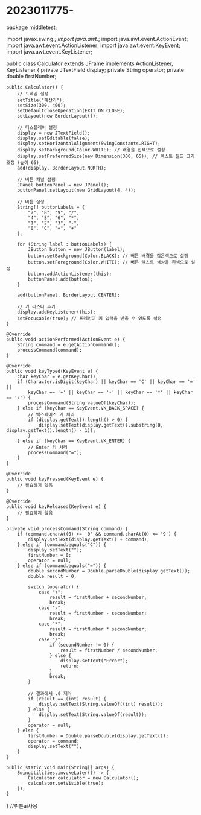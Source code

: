 # 2023011775-
package middletest;

import javax.swing.*;
import java.awt.*;
import java.awt.event.ActionEvent;
import java.awt.event.ActionListener;
import java.awt.event.KeyEvent;
import java.awt.event.KeyListener;

public class Calculator extends JFrame implements ActionListener, KeyListener {
    private JTextField display;
    private String operator;
    private double firstNumber;

    public Calculator() {
        // 프레임 설정
        setTitle("계산기");
        setSize(300, 400);
        setDefaultCloseOperation(EXIT_ON_CLOSE);
        setLayout(new BorderLayout());

        // 디스플레이 설정
        display = new JTextField();
        display.setEditable(false);
        display.setHorizontalAlignment(SwingConstants.RIGHT);
        display.setBackground(Color.WHITE); // 배경을 흰색으로 설정
        display.setPreferredSize(new Dimension(300, 65)); // 텍스트 필드 크기 조정 (높이 65)
        add(display, BorderLayout.NORTH);

        // 버튼 패널 설정
        JPanel buttonPanel = new JPanel();
        buttonPanel.setLayout(new GridLayout(4, 4));

        // 버튼 생성
        String[] buttonLabels = {
            "7", "8", "9", "/",
            "4", "5", "6", "*",
            "1", "2", "3", "-",
            "0", "C", "=", "+"
        };

        for (String label : buttonLabels) {
            JButton button = new JButton(label);
            button.setBackground(Color.BLACK); // 버튼 배경을 검은색으로 설정
            button.setForeground(Color.WHITE); // 버튼 텍스트 색상을 흰색으로 설정
            button.addActionListener(this);
            buttonPanel.add(button);
        }

        add(buttonPanel, BorderLayout.CENTER);

        // 키 리스너 추가
        display.addKeyListener(this);
        setFocusable(true); // 프레임이 키 입력을 받을 수 있도록 설정
    }

    @Override
    public void actionPerformed(ActionEvent e) {
        String command = e.getActionCommand();
        processCommand(command);
    }

    @Override
    public void keyTyped(KeyEvent e) {
        char keyChar = e.getKeyChar();
        if (Character.isDigit(keyChar) || keyChar == 'C' || keyChar == '=' || 
            keyChar == '+' || keyChar == '-' || keyChar == '*' || keyChar == '/') {
            processCommand(String.valueOf(keyChar));
        } else if (keyChar == KeyEvent.VK_BACK_SPACE) {
            // 백스페이스 키 처리
            if (display.getText().length() > 0) {
                display.setText(display.getText().substring(0, display.getText().length() - 1));
            }
        } else if (keyChar == KeyEvent.VK_ENTER) {
            // Enter 키 처리
            processCommand("=");
        }
    }

    @Override
    public void keyPressed(KeyEvent e) {
        // 필요하지 않음
    }

    @Override
    public void keyReleased(KeyEvent e) {
        // 필요하지 않음
    }

    private void processCommand(String command) {
        if (command.charAt(0) >= '0' && command.charAt(0) <= '9') {
            display.setText(display.getText() + command);
        } else if (command.equals("C")) {
            display.setText("");
            firstNumber = 0;
            operator = null;
        } else if (command.equals("=")) {
            double secondNumber = Double.parseDouble(display.getText());
            double result = 0;

            switch (operator) {
                case "+":
                    result = firstNumber + secondNumber;
                    break;
                case "-":
                    result = firstNumber - secondNumber;
                    break;
                case "*":
                    result = firstNumber * secondNumber;
                    break;
                case "/":
                    if (secondNumber != 0) {
                        result = firstNumber / secondNumber;
                    } else {
                        display.setText("Error");
                        return;
                    }
                    break;
            }

            // 결과에서 .0 제거
            if (result == (int) result) {
                display.setText(String.valueOf((int) result));
            } else {
                display.setText(String.valueOf(result));
            }
            operator = null;
        } else {
            firstNumber = Double.parseDouble(display.getText());
            operator = command;
            display.setText("");
        }
    }

    public static void main(String[] args) {
        SwingUtilities.invokeLater(() -> {
            Calculator calculator = new Calculator();
            calculator.setVisible(true);
        });
    }
}
//뤼튼ai사용
